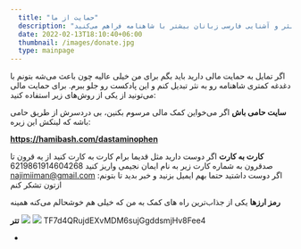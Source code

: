 ```yaml
---
  title: "حمایت از ما"
  description: "با حمایت مالی از داستامینوفن راه رو برای ادامه تبدیل شاهنامه به نثر و آشنایی فارسی زبانان بیشتر با شاهنامه فراهم می‌کنید"
  date: 2022-02-13T18:10:40+06:00
  thumbnail: /images/donate.jpg
  type: mainpage
---
```

اگر تمایل به حمایت مالی دارید باید بگم برای من خیلی عالیه چون باعث می‌شه بتونم با دغدغه کمتری شاهنامه رو به نثر تبدیل کنم و این پادکست رو جلو ببرم. برای حمایت مالی می‌تونید از یکی از روش‌های زیر استفاده کنید:


**سایت حامی باش**
   اگر می‌خواین کمک مالی مرسوم بکنین، بی دردسرش از طریق حامی باشه که لینکش این زیره:  
   
**https://hamibash.com/dastaminophen**  

**کارت به کارت**
اگر دوست دارید مثل قدیما برام کارت به کارت کنید از یه قرون تا صدقرون به شماره کارت زیر به نام ایمان نجیمی واریز کنید
6219861914604268  
najimiiman@gmail.com :اگر دوست داشتید حتما بهم ایمیل بزنید و خبر بدید تا بتونم ازتون تشکر کنم 

**رمز ارزها**
یکی از جذاب‌ترین راه های کمک به من که خیلی هم خوشحالم می‌کنه همینه  

**تتر** ![](/images/tether.svg)
![](/images/tether.jpg)
TF7d4QRujdEXvMDM6sujGgddsmjHv8Fee4

 

  
    

      

        
          
  



  







 
-
  